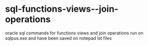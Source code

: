 # sql-functions-views--join-operations
oracle sql commands for functions views and join operations run on sqlpus.exe and have been saved on notepad lst files
